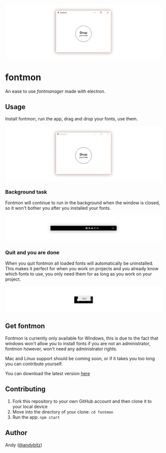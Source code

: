 ![fontmon start](https://raw.githubusercontent.com/AndyBitz/art/master/fontmon/repo-banner.png)

# fontmon

An ease to use _fontmanager_ made with electron.


## Usage

Install fontmon, run the app, drag and drop your fonts, use them.

![fontmon usage](https://raw.githubusercontent.com/AndyBitz/art/master/fontmon/repo-drag-and-drop.gif)


### Background task

Fontmon will continue to run in the background when the window is closed, so it won't bother you after you installed your fonts.

![fontmon background task](https://raw.githubusercontent.com/AndyBitz/art/master/fontmon/repo-background.png)


### Quit and you are done

When you quit fontmon all loaded fonts will automatically be uninstalled. This makes it perfect for when you work on projects and you already know which fonts to use, you only need them for as long as you work on your project.

![fontmon quit and you are done](https://raw.githubusercontent.com/AndyBitz/art/master/fontmon/repo-quit.png)


## Get fontmon

Fontmon is currently only available for Windows, this is due to the fact that windows won't allow you to install fonts if you are not an administrator, fontmon however, won't need any administrator rights.

Mac and Linux support should be coming soon, or if it takes you too long you can contribute yourself.

You can download the latest version [here](https://github.com/AndyBitz/fontmon/releases)

## Contributing

1. Fork this repository to your own GitHub account and then clone it to your local device
2. Move into the directory of your clone: `cd fontmon`
3. Run the app: `npm start`

## Author

Andy ([@andybitz](https://twitter.com/andybitz_))
